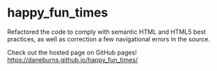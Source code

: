 # happy_fun_times

Refactored the code to comply with semantic HTML and HTML5 best practices, as well as correction a few navigational errors in the source.

Check out the hosted page on GitHub pages!
https://daneburns.github.io/happy_fun_times/
